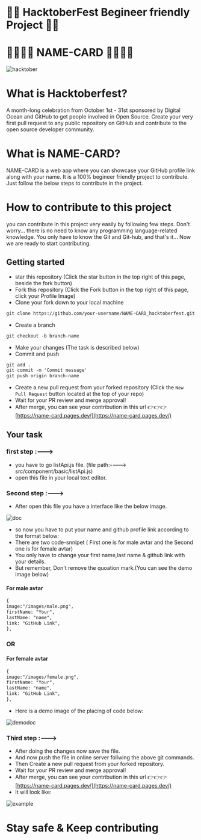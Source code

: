 # 🥳🥳 HacktoberFest Begineer friendly Project 🥳🥳

# 🎴🎴🎴🎴 NAME-CARD 🎴🎴🎴🎴

![hacktober](https://user-images.githubusercontent.com/75432008/135868859-24a254fe-d45f-4b7c-875e-322cab4c49c4.PNG)

# What is Hacktoberfest?

A month-long celebration from October 1st - 31st sponsored by Digital Ocean and GitHub to get people involved in Open Source. 
Create your very first pull request to any public repository on GitHub and contribute to the open source developer community.

# What is NAME-CARD?
NAME-CARD is a web app where you can showcase your GitHub profile link along with your name. It is a 100% begineer friendly project to contribute. 
Just follow the below steps to contribute in the project.

# How to contribute to this project
 you can contribute in this project very easily by following few steps. Don't worry... there is no need to know any programming language-related knowledge.
 You only have to know the Git and Git-hub, and that's it... Now we are ready to start contributing.
 
 ## Getting started
* star this repository (Click the star button in the top right of this page, beside the fork button)
* Fork this repository (Click the Fork button in the top right of this page, click your Profile Image)
* Clone your fork down to your local machine

```markdown
git clone https://github.com/your-username/NAME-CARD_hacktoberfest.git

```
* Create a branch

```markdown
git checkout -b branch-name
```
* Make your changes (The task is described below)
* Commit and push

```markdown
git add .
git commit -m 'Commit message'
git push origin branch-name
```
* Create a new pull request from your forked repository (Click the `New Pull Request` button located at the top of your repo)
* Wait for your PR review and merge approval!
* After merge, you can see your contribution in this url 👉👉👉 [https://name-card.pages.dev/](https://name-card.pages.dev/)

## Your task

### first step :--->

* you have to go listApi.js file. (file path:----> src/component/basic/listApi.js)
* open this file in your local text editor.

### Second step :--->

* After open this file you have a interface like the below image.

![doc](https://user-images.githubusercontent.com/75432008/135874675-c2588bb9-c943-4294-a3c8-04e2cc6c611d.PNG)

* so now you have to put your name and github profile link according to the format below:
* There are two code-snnipet ( First one is for male avtar and the Second one is for female avtar)
* You only have to change your first name,last name & github link with your details.
* But remember, Don't remove the quoation mark.(You can see the demo image below)

#### For male avtar  
```markdown
{
image:"/images/male.png",
firstName: "Your",
lastName: "name",
link: "GitHub Link",
},
```
### OR

#### For female avtar
```markdown
{
image:"/images/female.png",
firstName: "Your",
lastName: "name",
link: "GitHub Link",
},
```

* Here is a demo image of the placing of code below:

![demodoc](https://user-images.githubusercontent.com/75432008/135878995-d76e0856-fe18-4a17-a335-555bc72b28b4.jpg)

### Third step :--->

* After doing the changes now save the file.
* And now push the file in online server follwing the above git commands.
* Then Create a new pull request from your forked repository.
* Wait for your PR review and merge approval!
* After merge, you can see your contribution in this url 👉👉👉 [https://name-card.pages.dev/](https://name-card.pages.dev/)
* It will look like:

![example](https://user-images.githubusercontent.com/75432008/135880110-ce4bda52-7da2-4f5a-928e-0765b99ff8ec.PNG)


# Stay safe & Keep contributing 
